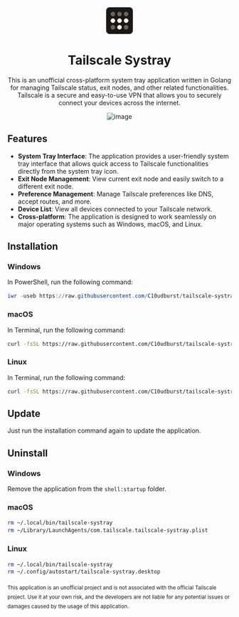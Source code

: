 <div align="center">

<img src="icons/on.png" width="60em">

# Tailscale Systray

This is an unofficial cross-platform system tray application written in Golang for managing Tailscale status, exit nodes, and other related functionalities. Tailscale is a secure and easy-to-use VPN that allows you to securely connect your devices across the internet.

![image](https://github.com/C10udburst/tailscale-systray/assets/18114966/adc69050-a320-4e3d-952b-fcf57185c8d4)

</div>

## Features

- **System Tray Interface**: The application provides a user-friendly system tray interface that allows quick access to Tailscale functionalities directly from the system tray icon.
- **Exit Node Management**: View current exit node and easily switch to a different exit node.
- **Preference Management**: Manage Tailscale preferences like DNS, accept routes, and more.
- **Device List**: View all devices connected to your Tailscale network.
- **Cross-platform**: The application is designed to work seamlessly on major operating systems such as Windows, macOS, and Linux.

## Installation

### Windows

In PowerShell, run the following command:

```powershell
iwr -useb https://raw.githubusercontent.com/C10udburst/tailscale-systray/master/install.txt | iex
```

### macOS

In Terminal, run the following command:

```bash
curl -fsSL https://raw.githubusercontent.com/C10udburst/tailscale-systray/master/install.txt | sh
```

### Linux

In Terminal, run the following command:

```bash
curl -fsSL https://raw.githubusercontent.com/C10udburst/tailscale-systray/master/install.txt | sh
```

## Update

Just run the installation command again to update the application.

## Uninstall

### Windows

Remove the application from the `shell:startup` folder.

### macOS
```bash
rm ~/.local/bin/tailscale-systray
rm ~/Library/LaunchAgents/com.tailscale.tailscale-systray.plist
```

### Linux
```bash
rm ~/.local/bin/tailscale-systray
rm ~/.config/autostart/tailscale-systray.desktop
```

<sub>This application is an unofficial project and is not associated with the official Tailscale project. Use it at your own risk, and the developers are not liable for any potential issues or damages caused by the usage of this application.</sub>

